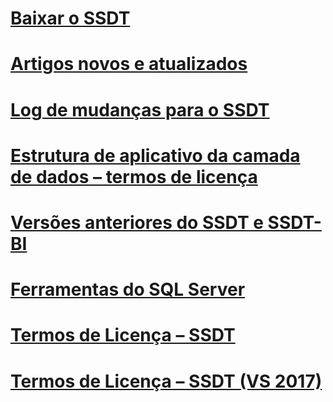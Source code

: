 # [Baixar o SSDT](download-sql-server-data-tools-ssdt.md)
# [Artigos novos e atualizados](new-updated-ssdt.md)
# [Log de mudanças para o SSDT](changelog-for-sql-server-data-tools-ssdt.md)
# [Estrutura de aplicativo da camada de dados – termos de licença](data-tier-application-framework-license-terms.md)
# [Versões anteriores do SSDT e SSDT-BI](previous-releases-of-sql-server-data-tools-ssdt-and-ssdt-bi.md)
# [Ferramentas do SQL Server](sql-server-tools.md)
# [Termos de Licença – SSDT](sql-server-data-tools-license-terms.md)
# [Termos de Licença – SSDT (VS 2017)](sql-server-data-tools-license-terms-vs2017.md)
